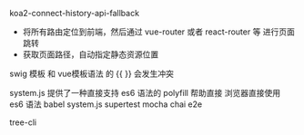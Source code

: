 <!--
 * @Author: your name
 * @Date: 2020-11-13 20:18:01
 * @LastEditTime: 2020-11-15 22:42:40
 * @LastEditors: Please set LastEditors
 * @Description: In User Settings Edit
 * @FilePath: \node001\Readme.md
-->
koa2-connect-history-api-fallback  
- 将所有路由定位到前端，然后通过 vue-router 或者 react-router 等 进行页面跳转
- 获取页面路径，自动指定静态资源位置

swig 模板 和 vue模板语法 的 {{ }} 会发生冲突

system.js 提供了一种直接支持 es6 语法的 polyfill 帮助直接 浏览器直接使用 es6 语法
babel system.js
supertest
mocha
chai
e2e

tree-cli
